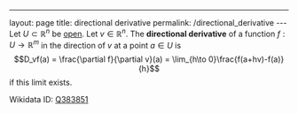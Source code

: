 ---
 layout: page
 title: directional derivative
 permalink: /directional_derivative
---Let $U \subset \mathbb R^n$ be [open](https://defsmath.github.io/DefsMath/open). Let $v \in \mathbb R^n$. The **directional derivative** of a function $f:U\to\mathbb R^m$ in the direction of $v$ at a point $a \in U$ is $$D_vf(a) = \frac{\partial f}{\partial v}(a) = \lim_{h\to 0}\frac{f(a+hv)-f(a)}{h}$$ if this limit exists.

Wikidata ID: [Q383851](https://www.wikidata.org/wiki/Q383851)